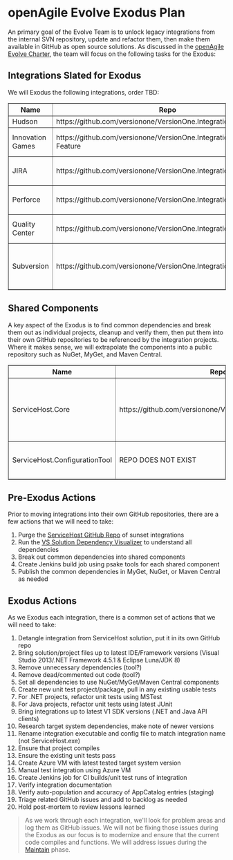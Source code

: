 # openAgile Evolve Exodus Plan

An primary goal of the Evolve Team is to unlock legacy integrations from the internal SVN repository, update and refactor them, then make them available in GitHub as open source solutions. As discussed in the [openAgile Evolve Charter](Chater.md), the team will focus on the following tasks for the Exodus:

## Integrations Slated for Exodus

We will Exodus the following integrations, order TBD:

<table border="1" width="100%">
	<tr>
		<th>Name</th>
		<th>Repo</th>
		<th>Notes</th>
	</tr>
	<tr>
		<td>Hudson</td>
		<td>https://github.com/versionone/VersionOne.Integration.Hudson</td>
		<td>Empty repo.</td>
	</tr>
	<tr>
		<td>Innovation Games</td>
		<td>https://github.com/versionone/VersionOne.Integration.Buy-A-Feature</td>
		<td>Repo contains documentation only.</td>
	</tr>
	<tr>
		<td>JIRA</td>
		<td>https://github.com/versionone/VersionOne.Integration.JIRA</td>
		<td>Repo contains documentation only.</td>
	</tr>
	<tr>
		<td>Perforce</td>
		<td>https://github.com/versionone/VersionOne.Integration.Perforce</td>
		<td>Repo contains documentation only.</td>
	</tr>
	<tr>
		<td>Quality Center</td>
		<td>https://github.com/versionone/VersionOne.Integration.QualityCenter</td>
		<td>Repo contains documentation only.</td>
	</tr>
	<tr>
		<td>Subversion</td>
		<td>https://github.com/versionone/VersionOne.Integration.Subversion</td>
		<td>Source code is in repo, buts needs cleanup and verification.</td>
	</tr>
</table>

## Shared Components

A key aspect of the Exodus is to find common dependencies and break them out as individual projects, cleanup and verify them, then put them into their own GitHub repositories to be referenced by the integration projects. Where it makes sense, we will extrapolate the components into a public repository such as NuGet, MyGet, and Maven Central.

<table border="1" width="100%">
	<tr>
		<th>Name</th>
		<th>Repo</th>
		<th>Notes</th>
	</tr>
	<tr>
		<td>ServiceHost.Core</td>
		<td>https://github.com/versionone/VersionOne.ServiceHost.Core</td>
		<td>Source code is in repo, buts needs cleanup and verification.</td>
	</tr>
	<tr>
		<td>ServiceHost.ConfigurationTool</td>
		<td>REPO DOES NOT EXIST</td>
		<td>Needs cleanup and verification.</td>
	</tr>
</table>

## Pre-Exodus Actions

Prior to moving integrations into their own GitHub repositories, there are a few actions that we will need to take:

1. Purge the [ServiceHost GitHub Repo](https://github.com/versionone/ServiceHost) of sunset integrations
2. Run the [VS Solution Dependency Visualizer](http://www.devio.at/index.php/vsslndepvis) to understand all dependencies
3. Break out common dependencies into shared components
4. Create Jenkins build job using psake tools for each shared component
4. Publish the common dependencies in MyGet, NuGet, or Maven Central as needed
 
## Exodus Actions

As we Exodus each integration, there is a common set of actions that we will need to take:

1. Detangle integration from ServiceHost solution, put it in its own GitHub repo
2. Bring solution/project files up to latest IDE/Framework versions (Visual Studio 2013/.NET Framework 4.5.1 & Eclipse Luna/JDK 8)
3. Remove unnecessary dependencies (tool?)
4. Remove dead/commented out code (tool?)
5. Set all dependencies to use NuGet/MyGet/Maven Central components
6. Create new unit test project/package, pull in any existing usable tests
7. For .NET projects, refactor unit tests using MSTest
8. For Java projects, refactor unit tests using latest JUnit
9. Bring integrations up to latest V1 SDK versions (.NET and Java API clients)
10. Research target system dependencies, make note of newer versions
10. Rename integration executable and config file to match integration name (not ServiceHost.exe)
11. Ensure that project compiles
12. Ensure the existing unit tests pass
13. Create Azure VM with latest tested target system version
14. Manual test integration using Azure VM
15. Create Jenkins job for CI builds/unit test runs of integration
16. Verify integration documentation
17. Verify auto-population and accuracy of AppCatalog entries (staging)
18. Triage related GitHub issues and add to backlog as needed
19. Hold post-mortem to review lessons learned

> As we work through each integration, we'll look for problem areas and log them as GitHub issues. We will not be fixing those issues during the Exodus as our focus is to modernize and ensure that the current code compiles and functions. We will address issues during the [Maintain](https://github.com/versionone/openAgile/blob/master/Evolve/Maintain.md) phase.